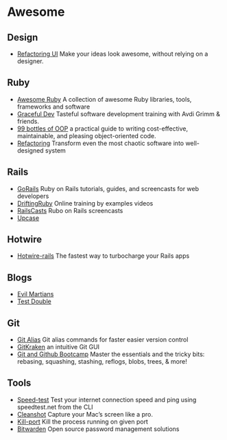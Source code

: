 # Awesome

## Design
- [Refactoring UI](https://www.refactoringui.com/book) Make your ideas look awesome, without relying on a designer.

## Ruby
- [Awesome Ruby](https://github.com/markets/awesome-ruby) A collection of awesome Ruby libraries, tools, frameworks and software 
- [Graceful Dev](https://graceful.dev/courses/) Tasteful software development training with Avdi Grimm & friends.
- [99 bottles of OOP](https://sandimetz.com/99bottles) a practical guide to writing cost-effective, maintainable, and pleasing object-oriented code. 
- [Refactoring](https://www.amazon.com/Refactoring-Ruby-Addison-Wesley-Professional/dp/0321984137) Transform even the most chaotic software into well-designed system

## Rails
- [GoRails](gorails.com/) Ruby on Rails tutorials, guides, and screencasts for web developers
- [DriftingRuby](https://www.driftingruby.com/) Online training by examples videos
- [RailsCasts](http://railscasts.com/) Rubo on Rails screencasts
- [Upcase](https://thoughtbot.com/upcase) 

## Hotwire
- [Hotwire-rails](https://pragmaticstudio.com/hotwire-rails) The fastest way to turbocharge your Rails apps

## Blogs
- [Evil Martians](https://evilmartians.com/chronicles)
- [Test Double](https://blog.testdouble.com/)

## Git

- [Git Alias](https://github.com/GitAlias/gitalias) Git alias commands for faster easier version control 
- [GitKraken](https://www.gitkraken.com/) an intuitive Git GUI
- [Git and Github Bootcamp](https://www.udemy.com/course/git-and-github-bootcamp) Master the essentials and the tricky bits: rebasing, squashing, stashing, reflogs, blobs, trees, & more!

## Tools

- [Speed-test](https://github.com/sindresorhus/speed-test) Test your internet connection speed and ping using speedtest.net from the CLI 
- [Cleanshot](https://cleanshot.com/) Capture your Mac’s screen like a pro.
- [Kill-port](https://github.com/tiaanduplessis/kill-port) Kill the process running on given port
- [Bitwarden](https://github.com/bitwarden) Open source password management solutions
